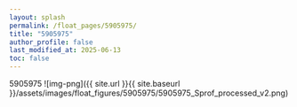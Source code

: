 ```yaml
---
layout: splash
permalink: /float_pages/5905975/
title: "5905975"
author_profile: false
last_modified_at: 2025-06-13
toc: false
---
```

 
5905975
![img-png]({{ site.url }}{{ site.baseurl }}/assets/images/float_figures/5905975/5905975_Sprof_processed_v2.png)